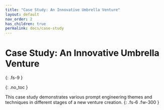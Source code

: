 ```yaml
---
title: "Case Study: An Innovative Umbrella Venture"
layout: default
nav_order: 2
has_children: true
permalink: docs/case-study
---
```


# Case Study: An Innovative Umbrella Venture
{: .fs-9 }

{: .no_toc }

This case study demonstrates various prompt engineering themes and techniques in different
stages of a new venture creation.
{: .fs-6 .fw-300 }